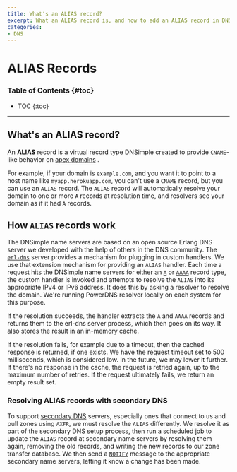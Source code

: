```yaml
---
title: What's an ALIAS record?
excerpt: What an ALIAS record is, and how to add an ALIAS record in DNSimple.
categories:
- DNS
---
```


# ALIAS Records

### Table of Contents {#toc}

* TOC
{:toc}

---

## What's an ALIAS record?

An **ALIAS** record is a virtual record type DNSimple created to provide [`CNAME`](/articles/cname-record)-like behavior on [apex domains](/articles/domain-apex-heroku/) .

For example, if your domain is `example.com`, and you want it to point to a host name like `myapp.herokuapp.com`, you can't use a `CNAME` record, but you can use an `ALIAS` record. The `ALIAS` record will automatically resolve your domain to one or more `A` records at resolution time, and resolvers see your domain as if it had `A` records.

## How `ALIAS` records work

The DNSimple name servers are based on an open source Erlang DNS server we developed with the help of others in the DNS community. The [`erl-dns`](https://github.com/dnsimple/erldns) server provides a mechanism for plugging in custom handlers. We use that extension mechanism for providing an `ALIAS` handler. Each time a request hits the DNSimple name servers for either an [`A`](/articles/a-record/) or [`AAAA`](/articles/aaaa-record/) record type, the custom handler is invoked and attempts to resolve the `ALIAS` into its appropriate IPv4 or IPv6 address. It does this by asking a resolver to resolve the domain. We're running PowerDNS resolver locally on each system for this purpose.

If the resolution succeeds, the handler extracts the `A` and `AAAA` records and returns them to the erl-dns server process, which then goes on its way. It also stores the result in an in-memory cache.

If the resolution fails, for example due to a timeout, then the cached response is returned, if one exists. We have the request timeout set to 500 milliseconds, which is considered low. In the future, we may lower it further. If there's no response in the cache, the request is retried again, up to the maximum number of retries. If the request ultimately fails, we return an empty result set.

### Resolving ALIAS records with secondary DNS

To support [secondary DNS](/articles/secondary-dns/) servers, especially ones that connect to us and pull zones using `AXFR`, we must resolve the `ALIAS` differently. We resolve it as part of the secondary DNS setup process, then run a scheduled job to update the `ALIAS` record at secondary name servers by resolving them again, removing the old records, and writing the new records to our zone transfer database. We then send a [`NOTIFY`](https://tools.ietf.org/html/rfc1996) message to the appropriate secondary name servers, letting it know a change has been made.
